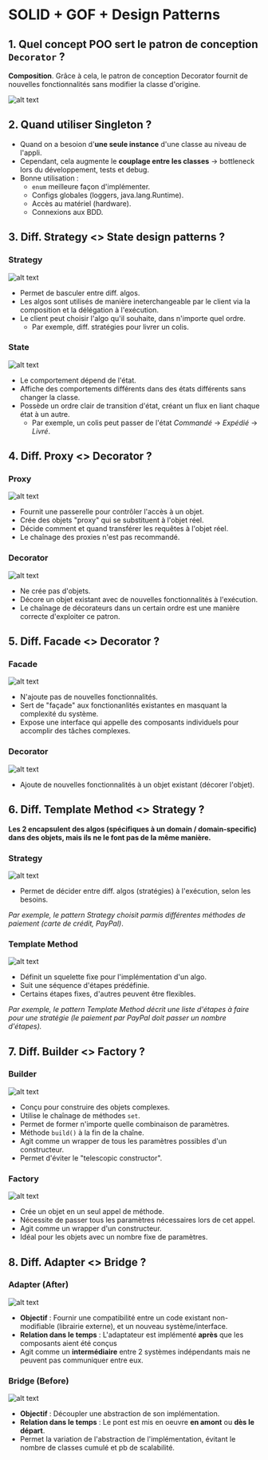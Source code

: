 # SOLID + GOF + Design Patterns

## 1. Quel concept POO sert le patron de conception `Decorator` ?
**Composition**. Grâce à cela, le patron de conception Decorator fournit de nouvelles fonctionnalités sans modifier la classe d'origine.

![alt text](img/decorator-1.png)

## 2. Quand utiliser Singleton ?
- Quand on a besoion d'**une seule instance** d'une classe au niveau de l'appli.
- Cependant, cela augmente le **couplage entre les classes** &rarr; bottleneck lors du développement, tests et debug.
- Bonne utilisation : 
    - `enum` meilleure façon d'implémenter.
    - Configs globales (loggers, java.lang.Runtime).
    - Accès au matériel (hardware).
    - Connexions aux BDD.

## 3. Diff. Strategy <> State design patterns ?

### Strategy
![alt text](img/strategy-1.png)

- Permet de basculer entre diff. algos.
- Les algos sont utilisés de manière ineterchangeable par le client via la composition et la délégation à l'exécution.
- Le client peut choisir l'algo qu'il souhaite, dans n'importe quel ordre. 
    - Par exemple, diff. stratégies pour livrer un colis.

### State
![alt text](img/state-1.png)

- Le comportement dépend de l'état.
- Affiche des comportements différents dans des états différents sans changer la classe.
- Possède un ordre clair de transition d'état, créant un flux en liant chaque état à un autre.
    - Par exemple, un colis peut passer de l'état *Commandé* &rarr; *Expédié* &rarr; *Livré*.

## 4. Diff. Proxy <> Decorator ?

### Proxy
![alt text](img/proxy-1.png)

- Fournit une passerelle pour contrôler l'accès à un objet.
- Crée des objets "proxy" qui se substituent à l'objet réel.
- Décide comment et quand transférer les requêtes à l'objet réel.
- Le chaînage des proxies n'est pas recommandé.

### Decorator
![alt text](img/decorator-1.png)

- Ne crée pas d'objets.
- Décore un objet existant avec de nouvelles fonctionnalités à l'exécution.
- Le chaînage de décorateurs dans un certain ordre est une manière correcte d'exploiter ce patron.

## 5. Diff. Facade <> Decorator ?

### Facade
![alt text](img/facade-1.png)

- N'ajoute pas de nouvelles fonctionnalités.
- Sert de "façade" aux fonctionanlités existantes en masquant la complexité du système.
- Expose une interface qui appelle des composants individuels pour accomplir des tâches complexes.

### Decorator
![alt text](img/decorator-1.png)

- Ajoute de nouvelles fonctionnalités à un objet existant (décorer l'objet).

## 6. Diff. Template Method <> Strategy ?
**Les 2 encapsulent des algos (spécifiques à un domain / domain-specific) dans des objets, mais ils ne le font pas de la même manière.**

### Strategy
![alt text](img/strategy-1.png)
- Permet de décider entre diff. algos (stratégies) à l'exécution, selon les besoins.

*Par exemple, le pattern Strategy choisit parmis différentes méthodes de paiement (carte de crédit, PayPal)*.

### Template Method
![alt text](img/template-method-1.png)

- Définit un squelette fixe pour l'implémentation d'un algo.
- Suit une séquence d'étapes prédéfinie.
- Certains étapes fixes, d'autres peuvent être flexibles.

*Par exemple, le pattern Template Method décrit une liste d'étapes à faire pour une stratégie (le paiement par PayPal doit passer un nombre d'étapes).*

## 7. Diff. Builder <> Factory ?

### Builder
![alt text](builder-1.png)
- Conçu pour construire des objets complexes.
- Utilise le chaînage de méthodes `set`.
- Permet de former n'importe quelle combinaison de paramètres.
- Méthode `build()` à la fin de la chaîne.
- Agit comme un wrapper de tous les paramètres possibles d'un constructeur.
- Permet d'éviter le "telescopic constructor".

### Factory
![alt text](img/factory-2.png)

- Crée un objet en un seul appel de méthode.
- Nécessite de passer tous les paramètres nécessaires lors de cet appel.
- Agit comme un wrapper d'un constructeur.
- Idéal pour les objets avec un nombre fixe de paramètres.

## 8. Diff. Adapter <> Bridge ?

### Adapter (After)
![alt text](img/adapter-1.png)
- **Objectif** : Fournir une compatibilité entre un code existant non-modifiable (librairie externe), et un nouveau système/interface.
- **Relation dans le temps** : L'adaptateur est implémenté **après** que les composants aient été conçus 
- Agit comme un **intermédiaire** entre 2 systèmes indépendants mais ne peuvent pas communiquer entre eux.

### Bridge (Before)
![alt text](img/bridge-1.png)
- **Objectif** : Découpler une abstraction de son implémentation.
- **Relation dans le temps** : Le pont est mis en oeuvre **en amont** ou **dès le départ**.
- Permet la variation de l'abstraction de l'implémentation, évitant le nombre de classes cumulé et pb de scalabilité.
